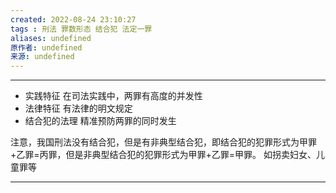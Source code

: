 ```yaml
---
created: 2022-08-24 23:10:27
tags : 刑法 罪数形态 结合犯 法定一罪
aliases: undefined
原作者: undefined
来源: undefined
---
```

---
* 实践特征
	在司法实践中，两罪有高度的并发性
* 法律特征
	有法律的明文规定
* 结合犯的法理
	精准预防两罪的同时发生

注意，我国刑法没有结合犯，但是有非典型结合犯，即结合犯的犯罪形式为甲罪+乙罪=丙罪，但是非典型结合犯的犯罪形式为甲罪+乙罪=甲罪。
如拐卖妇女、儿童罪等


---

